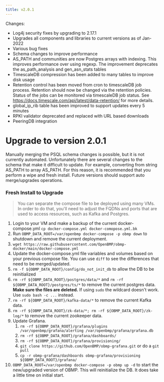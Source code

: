 ```yaml
---
title: v2.0.1
---
```


Changes:

* Log4j security fixes by upgrading to 2.17.1
* Upgrades all components and libraries to current versions as of Jan-2022
* Various bug fixes
* Schema changes to improve performance
* AS_PATH and communities are now Postgres arrays with indexing.  This improves
  performance over using regexp.  The improvement deprecates the as_path_analysis and
  gen_asn_stats tables
* TimescaleDB compression has been added to many tables to improve disk usage
* Retention control has been moved from cron to timescaleDB job process. Retention should now
  be changed via the retention policies.  Status of the jobs can be monitored via
  timescaleDB job status.  See https://docs.timescale.com/api/latest/data-retention/ for more details.
* global_ip_rib table has been improved to support updates every 5 minutes
* RPKI validator deprecated and replaced with URL based downloads
* PeeringDB integration


# Upgrade to version 2.0.1

Manually merging the PSQL schema changes is possible, but it is not currently automated.
Unfortunately there are several changes to the schema that make
it difficult to update.  For example, converting from string AS_PATH to array AS_PATH.   For this reason,
it is recommended that you perform a wipe and fresh install.  Future versions should support
auto merge/upgrades operations. 

### Fresh Install to Upgrade

> You can separate the compose file to be deployed using many VMs.  In order to do that, you'll need to
adjust the FQDNs and ports that are used to access resources, such as Kafka and Postgres.

1. Login to your VM and make a backup of the current docker-compose.yml
```cp docker-compose.yml docker-comopose.yml.bk```
2. Run ```OBMP_DATA_ROOT=/var/openbmp docker-compose -p obmp down``` to shutdown and remove the
current deployment. 
3. ```wget https://raw.githubusercontent.com/OpenBMP/obmp-docker/main/docker-compose.yml```
4. Update the docker-compose.yml file variables and volumes based on your previous compose file. 
You can use ```diff``` to see the differences that need to be merged/updated.
5. ```rm -f ${OBMP_DATA_ROOT}/config/do_not_init_db``` to allow the DB to be reinitialized
6. ```rm -rf ${OBMP_DATA_ROOT}/postgres/data/*``` and ```rm -rf ${OBMP_DATA_ROOT}/postgres/ts/*``` to
remove the current postgres data. **Make sure the files are deleted.** If using ```sudo``` the wildcard 
doesn't work. Use ```sudo bash -c ...``` instead.
7. ```rm -rf ${OBMP_DATA_ROOT}/kafka-data/*``` to remove the current Kafka data.
8. ```rm -rf ${OBMP_DATA_ROOT}/zk-data/*; rm -rf ${OBMP_DATA_ROOT}/zk-log/*``` to remove the
current zookeeper data.
9. Update Grafana.  
   1. ```rm -rf ${OBMP_DATA_ROOT}/grafana/plugins /var/openbmp/grafana/alerting /var/openbmp/grafana/grafana.db```
   2. ```rm -rf ${OBMP_DATA_ROOT}/grafana/dashboards/```
   3. ```rm -rf ${OBMP_DATA_ROOT}/grafana/provisioning/```
   4. ```git clone https://github.com/OpenBMP/obmp-grafana.git``` or do a ```git pull```
   5.  ```cp -r obmp-grafana/dashboards obmp-grafana/provisioning ${OBMP_DATA_ROOT}/grafana/```
10. ```OBMP_DATA_ROOT=/var/openbmp docker-compose -p obmp up -d``` to start the new/upgraded version
of OBMP. This will reinitialize the DB.  It does take a little time on initial start. 




